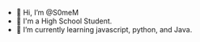 - 👋 Hi, I’m @S0meM
- 🏫 I'm a High School Student.
- 🌱 I’m currently learning javascript, python, and Java.

<!---
S0meM/S0meM is a ✨ special ✨ repository because its `README.md` (this file) appears on your GitHub profile.
You can click the Preview link to take a look at your changes.
--->

